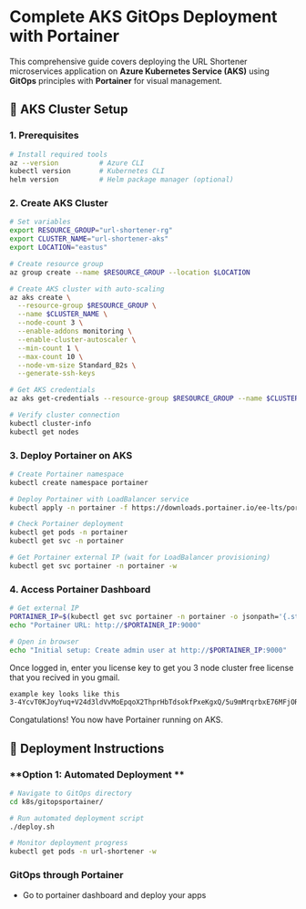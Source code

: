 # Complete AKS GitOps Deployment with Portainer

This comprehensive guide covers deploying the URL Shortener microservices application on **Azure Kubernetes Service (AKS)** using **GitOps** principles with **Portainer** for visual management.

## 🚀 **AKS Cluster Setup**

### **1. Prerequisites**

```bash
# Install required tools
az --version          # Azure CLI
kubectl version       # Kubernetes CLI
helm version          # Helm package manager (optional)
```

### **2. Create AKS Cluster**

```bash
# Set variables
export RESOURCE_GROUP="url-shortener-rg"
export CLUSTER_NAME="url-shortener-aks"
export LOCATION="eastus"

# Create resource group
az group create --name $RESOURCE_GROUP --location $LOCATION

# Create AKS cluster with auto-scaling
az aks create \
  --resource-group $RESOURCE_GROUP \
  --name $CLUSTER_NAME \
  --node-count 3 \
  --enable-addons monitoring \
  --enable-cluster-autoscaler \
  --min-count 1 \
  --max-count 10 \
  --node-vm-size Standard_B2s \
  --generate-ssh-keys

# Get AKS credentials
az aks get-credentials --resource-group $RESOURCE_GROUP --name $CLUSTER_NAME

# Verify cluster connection
kubectl cluster-info
kubectl get nodes
```

### **3. Deploy Portainer on AKS**

```bash
# Create Portainer namespace
kubectl create namespace portainer

# Deploy Portainer with LoadBalancer service
kubectl apply -n portainer -f https://downloads.portainer.io/ee-lts/portainer-lb.yaml

# Check Portainer deployment
kubectl get pods -n portainer
kubectl get svc -n portainer

# Get Portainer external IP (wait for LoadBalancer provisioning)
kubectl get svc portainer -n portainer -w
```

### **4. Access Portainer Dashboard**

```bash
# Get external IP
PORTAINER_IP=$(kubectl get svc portainer -n portainer -o jsonpath='{.status.loadBalancer.ingress[0].ip}')
echo "Portainer URL: http://$PORTAINER_IP:9000"

# Open in browser
echo "Initial setup: Create admin user at http://$PORTAINER_IP:9000"
```
Once logged in, enter you license key to get you 3 node cluster free license that you recived in you gmail.

```bash
example key looks like this 
3-4YcvT0KJoyYuq+V24d3ldVvMoEpqoX2ThprHbTdsokfPxeKgxQ/5u9mMrqrbxE76MFjORQ2FK2FT8ggwlXNzeEj+TCJ65WRsdfpadf1Y=

```
Congatulations! You now have Portainer running on AKS.


## 🚀 **Deployment Instructions**

### **Option 1: Automated Deployment **

```bash
# Navigate to GitOps directory
cd k8s/gitopsportainer/

# Run automated deployment script
./deploy.sh

# Monitor deployment progress
kubectl get pods -n url-shortener -w
```

### **GitOps through Portainer**

- Go to portainer dashboard and deploy your apps


